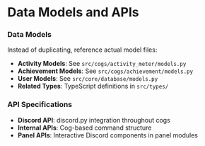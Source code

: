 # Data Models and APIs

### Data Models

Instead of duplicating, reference actual model files:

- **Activity Models**: See `src/cogs/activity_meter/models.py`
- **Achievement Models**: See `src/cogs/achievement/models.py`
- **User Models**: See `src/core/database/models.py`
- **Related Types**: TypeScript definitions in `src/types/`

### API Specifications

- **Discord API**: discord.py integration throughout cogs
- **Internal APIs**: Cog-based command structure
- **Panel APIs**: Interactive Discord components in panel modules
